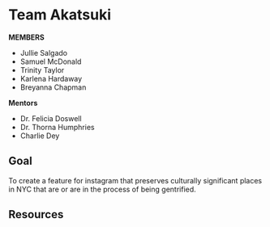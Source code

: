 # Team Akatsuki 
**MEMBERS**
* Jullie Salgado
* Samuel McDonald 
* Trinity Taylor 
* Karlena Hardaway
* Breyanna Chapman

**Mentors** 
* Dr. Felicia Doswell
* Dr. Thorna Humphries 
* Charlie Dey
## Goal

To create a feature for instagram that preserves culturally significant places in NYC that are or are in the process of being gentrified. 

## Resources


